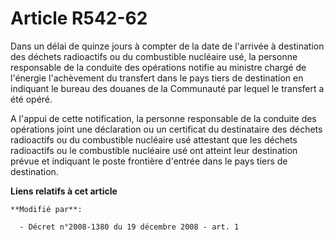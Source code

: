 # Article R542-62

Dans un délai de quinze jours à compter de la date de l'arrivée à destination des déchets radioactifs ou du combustible
nucléaire usé, la personne responsable de la conduite des opérations notifie au ministre chargé de l'énergie l'achèvement du
transfert dans le pays tiers de destination en indiquant le bureau des douanes de la Communauté par lequel le transfert a été
opéré. 

A l'appui de cette notification, la personne responsable de la conduite des opérations joint une déclaration ou un certificat
du destinataire des déchets radioactifs ou du combustible nucléaire usé attestant que les déchets radioactifs ou le
combustible nucléaire usé ont atteint leur destination prévue et indiquant le poste frontière d'entrée dans le pays tiers de
destination.

**Liens relatifs à cet article**

	**Modifié par**:

	  - Décret n°2008-1380 du 19 décembre 2008 - art. 1
